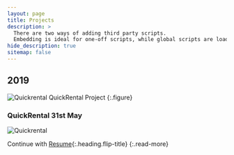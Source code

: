 ```yaml
---
layout: page
title: Projects
description: >
  There are two ways of adding third party scripts.
  Embedding is ideal for one-off scripts, while global scripts are loaded on every page.
hide_description: true
sitemap: false
---
```


## 2019
<!-- GIFs -->
![Quickrental](/images/projects/details.gif "Project-Quickrental")
QuickRental Project
{:.figure}

### QuickRental 31st May

![Quickrental](/assets/img/MarineGEO_logo.png "Project-Quickrental")

Continue with [Resume](resume.md){:.heading.flip-title}
{:.read-more}
